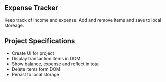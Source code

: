 ## Expense Tracker
Keep track of income and expense. Add and remove items and save to local storeage.

## Project Specifications
- Create UI for project
- Display transaction items in DOM
- Show balance, expense and reflect in total
- Delete items form DOM
- Persist to local storage

